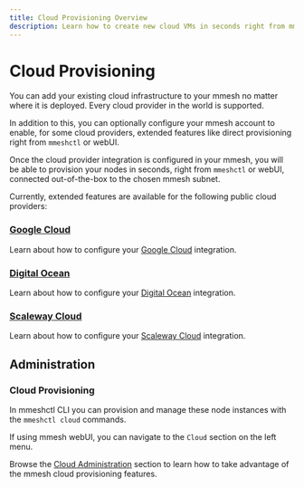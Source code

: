 ```yaml
---
title: Cloud Provisioning Overview
description: Learn how to create new cloud VMs in seconds right from mmeshctl or mmesh webUI, connected out-of-the-box to your mmesh virtual private topology.
---
```


# Cloud Provisioning

You can add your existing cloud infrastructure to your mmesh no matter where it is deployed. Every cloud provider in the world is supported.

In addition to this, you can optionally configure your mmesh account to enable, for some cloud providers, extended features like direct provisioning right from `mmeshctl` or webUI.

Once the cloud provider integration is configured in your mmesh, you will be able to provision your nodes in seconds, right from `mmeshctl` or webUI, connected out-of-the-box to the chosen mmesh subnet.

Currently, extended features are available for the following public cloud providers:

### [Google Cloud](/docs/platform/cloud-provisioning/google-cloud/)

Learn about how to configure your [Google Cloud](/docs/platform/cloud-provisioning/google-cloud/) integration.

### [Digital Ocean](/docs/platform/cloud-provisioning/digital-ocean/)

Learn about how to configure your [Digital Ocean](/docs/platform/cloud-provisioning/digital-ocean/) integration.

### [Scaleway Cloud](/docs/platform/cloud-provisioning/scaleway/)

Learn about how to configure your [Scaleway Cloud](/docs/platform/cloud-provisioning/scaleway/) integration.

## Administration

### Cloud Provisioning

In mmeshctl CLI you can provision and manage these node instances with the `mmeshctl cloud` commands.

If using mmesh webUI, you can navigate to the `Cloud` section on the left menu.

Browse the [Cloud Administration](/docs/platform/administration/cloud-provisioning/) section
to learn how to take advantage of the mmesh cloud provisioning features.
